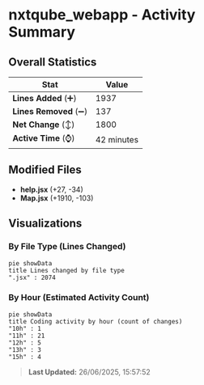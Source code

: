 # nxtqube_webapp - Activity Summary 

## Overall Statistics

| Stat                   | Value                                                             |
| ---------------------- | ----------------------------------------------------------------- |
| **Lines Added** (➕)   | 1937                                          |
| **Lines Removed** (➖) | 137                                        |
| **Net Change** (↕)    | 1800                |
| **Active Time** (⌚)   | 42 minutes |


## Modified Files
- **help.jsx** (+27, -34)
- **Map.jsx** (+1910, -103)

## Visualizations

### By File Type (Lines Changed)

```mermaid
pie showData
title Lines changed by file type
".jsx" : 2074
```

### By Hour (Estimated Activity Count)

```mermaid
pie showData
title Coding activity by hour (count of changes)
"10h" : 1
"11h" : 21
"12h" : 5
"13h" : 3
"15h" : 4
```


> **Last Updated:** 26/06/2025, 15:57:52